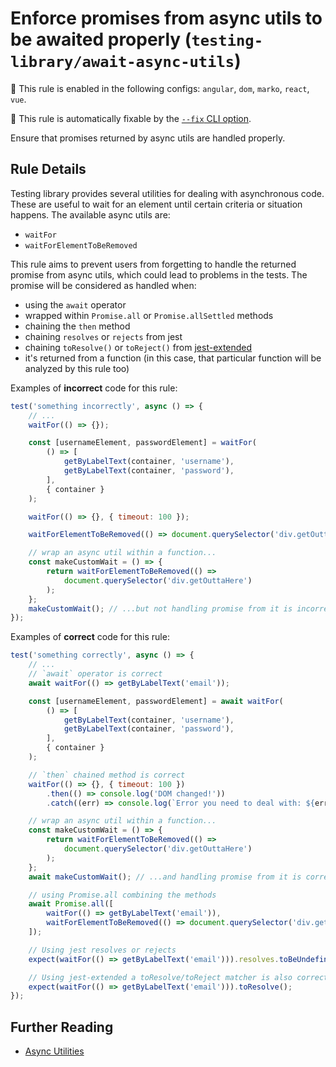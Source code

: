 # Enforce promises from async utils to be awaited properly (`testing-library/await-async-utils`)

💼 This rule is enabled in the following configs: `angular`, `dom`, `marko`, `react`, `vue`.

🔧 This rule is automatically fixable by the [`--fix` CLI option](https://eslint.org/docs/latest/user-guide/command-line-interface#--fix).

<!-- end auto-generated rule header -->

Ensure that promises returned by async utils are handled properly.

## Rule Details

Testing library provides several utilities for dealing with asynchronous code. These are useful to wait for an element until certain criteria or situation happens. The available async utils are:

- `waitFor`
- `waitForElementToBeRemoved`

This rule aims to prevent users from forgetting to handle the returned
promise from async utils, which could lead to
problems in the tests. The promise will be considered as handled when:

- using the `await` operator
- wrapped within `Promise.all` or `Promise.allSettled` methods
- chaining the `then` method
- chaining `resolves` or `rejects` from jest
- chaining `toResolve()` or `toReject()` from [jest-extended](https://github.com/jest-community/jest-extended#promise)
- it's returned from a function (in this case, that particular function will be analyzed by this rule too)

Examples of **incorrect** code for this rule:

```js
test('something incorrectly', async () => {
	// ...
	waitFor(() => {});

	const [usernameElement, passwordElement] = waitFor(
		() => [
			getByLabelText(container, 'username'),
			getByLabelText(container, 'password'),
		],
		{ container }
	);

	waitFor(() => {}, { timeout: 100 });

	waitForElementToBeRemoved(() => document.querySelector('div.getOuttaHere'));

	// wrap an async util within a function...
	const makeCustomWait = () => {
		return waitForElementToBeRemoved(() =>
			document.querySelector('div.getOuttaHere')
		);
	};
	makeCustomWait(); // ...but not handling promise from it is incorrect
});
```

Examples of **correct** code for this rule:

```js
test('something correctly', async () => {
	// ...
	// `await` operator is correct
	await waitFor(() => getByLabelText('email'));

	const [usernameElement, passwordElement] = await waitFor(
		() => [
			getByLabelText(container, 'username'),
			getByLabelText(container, 'password'),
		],
		{ container }
	);

	// `then` chained method is correct
	waitFor(() => {}, { timeout: 100 })
		.then(() => console.log('DOM changed!'))
		.catch((err) => console.log(`Error you need to deal with: ${err}`));

	// wrap an async util within a function...
	const makeCustomWait = () => {
		return waitForElementToBeRemoved(() =>
			document.querySelector('div.getOuttaHere')
		);
	};
	await makeCustomWait(); // ...and handling promise from it is correct

	// using Promise.all combining the methods
	await Promise.all([
		waitFor(() => getByLabelText('email')),
		waitForElementToBeRemoved(() => document.querySelector('div.getOuttaHere')),
	]);

	// Using jest resolves or rejects
	expect(waitFor(() => getByLabelText('email'))).resolves.toBeUndefined();

	// Using jest-extended a toResolve/toReject matcher is also correct
	expect(waitFor(() => getByLabelText('email'))).toResolve();
});
```

## Further Reading

- [Async Utilities](https://testing-library.com/docs/dom-testing-library/api-async)
